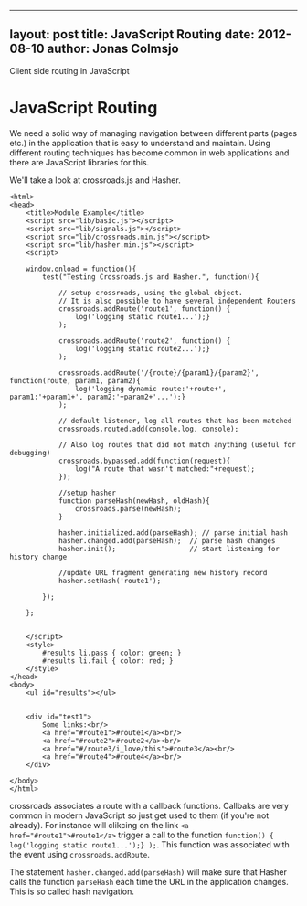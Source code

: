 
---
layout: post
title: JavaScript Routing
date: 2012-08-10
author: Jonas Colmsjo
---

Client side routing in JavaScript





JavaScript Routing
==================


We need a solid way of managing navigation between different parts (pages etc.) in the application that is easy to understand and maintain. Using different routing techniques has become common in web applications and there are JavaScript libraries for this.

We'll take a look at crossroads.js and Hasher. 


```
<html>
<head>
	<title>Module Example</title>
	<script src="lib/basic.js"></script>
	<script src="lib/signals.js"></script>
	<script src="lib/crossroads.min.js"></script>
	<script src="lib/hasher.min.js"></script>
	<script>

	window.onload = function(){
		test("Testing Crossroads.js and Hasher.", function(){
			
			// setup crossroads, using the global object. 
			// It is also possible to have several independent Routers
			crossroads.addRoute('route1', function() { 
				log('logging static route1...');} 
			);
			
			crossroads.addRoute('route2', function() {
				log('logging static route2...');} 
			); 
			
			crossroads.addRoute('/{route}/{param1}/{param2}', function(route, param1, param2){
				log('logging dynamic route:'+route+', param1:'+param1+', param2:'+param2+'...');} 
			); 
			
			// default listener, log all routes that has been matched
			crossroads.routed.add(console.log, console); 
			
			// Also log routes that did not match anything (useful for debugging)
			crossroads.bypassed.add(function(request){
				log("A route that wasn't matched:"+request); 
			});
			
			//setup hasher
			function parseHash(newHash, oldHash){
				crossroads.parse(newHash); 
			}
			
			hasher.initialized.add(parseHash); // parse initial hash 
			hasher.changed.add(parseHash); 	// parse hash changes 
			hasher.init(); 					// start listening for history change
			
			//update URL fragment generating new history record 
			hasher.setHash('route1');

		});
  
	};
	
	
	</script>
	<style>
		#results li.pass { color: green; }
		#results li.fail { color: red; }
	</style>
</head>
<body>
	<ul id="results"></ul>
	
	
	<div id="test1">
		Some links:<br/>
		<a href="#route1">#route1</a><br/>
		<a href="#route2">#route2</a><br/>
		<a href="#/route3/i_love/this">#route3</a><br/>
		<a href="#route4">#route4</a><br/>
	</div>
	
</body>
</html>
```

crossroads associates a route with a callback functions. Callbaks are very common in modern JavaScript so just get used to them (if you're not already). For instance will clikcing on the link `<a href="#route1">#route1</a>` trigger a call to the function `function() { log('logging static route1...');} );`. This function was associated with the event using `crossroads.addRoute`.

The statement `hasher.changed.add(parseHash)` will make sure that Hasher calls the function `parseHash` each time the URL in the application changes. This is so called hash navigation.
